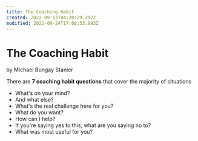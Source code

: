```yaml
---
title: The Coaching Habit
created: 2022-09-13T04:28:29.392Z
modified: 2022-09-24T17:08:53.993Z
---
```


# The Coaching Habit

by Michael Bungay Stanier

There are **7 coaching habit questions** that cover the majority of situations

- What's on your mind?
- And what else?
- What's the real challenge here for you?
- What do you want?
- How can I help?
- If you're saying yes to this, what are you saying no to?
- What was most useful for you?

